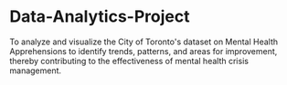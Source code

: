 # Data-Analytics-Project
To analyze and visualize the City of Toronto's dataset on Mental Health Apprehensions to identify trends, patterns, and areas for improvement, thereby contributing to the effectiveness of mental health crisis management.
